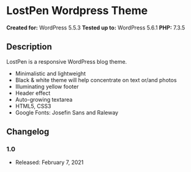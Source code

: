 # LostPen Wordpress Theme

**Created for:** WordPress 5.5.3
**Tested up to:** WordPress 5.6.1 
**PHP:** 7.3.5


## Description

LostPen is a responsive WordPress blog theme. 

*   Minimalistic and lightweight
*   Black & white theme will help concentrate on text or/and photos
*   Illuminating yellow footer
*   Header effect
*   Auto-growing textarea
*   HTML5, CSS3
*   Google Fonts: Josefin Sans and Raleway

## Changelog

### 1.0
* Released: February 7, 2021

